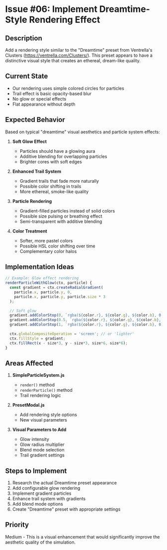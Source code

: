 # Issue #06: Implement Dreamtime-Style Rendering Effect

## Description
Add a rendering style similar to the "Dreamtime" preset from Ventrella's Clusters (https://ventrella.com/Clusters/). This preset appears to have a distinctive visual style that creates an ethereal, dream-like quality.

## Current State
- Our rendering uses simple colored circles for particles
- Trail effect is basic opacity-based blur
- No glow or special effects
- Flat appearance without depth

## Expected Behavior
Based on typical "dreamtime" visual aesthetics and particle system effects:

1. **Soft Glow Effect**
   - Particles should have a glowing aura
   - Additive blending for overlapping particles
   - Brighter cores with soft edges

2. **Enhanced Trail System**
   - Gradient trails that fade more naturally
   - Possible color shifting in trails
   - More ethereal, smoke-like quality

3. **Particle Rendering**
   - Gradient-filled particles instead of solid colors
   - Possible size pulsing or breathing effect
   - Semi-transparent with additive blending

4. **Color Treatment**
   - Softer, more pastel colors
   - Possible HSL color shifting over time
   - Complementary color halos

## Implementation Ideas

```javascript
// Example: Glow effect rendering
renderParticleWithGlow(ctx, particle) {
  const gradient = ctx.createRadialGradient(
    particle.x, particle.y, 0,
    particle.x, particle.y, particle.size * 3
  );
  
  // Soft glow
  gradient.addColorStop(0, `rgba(${color.r}, ${color.g}, ${color.b}, 0.8)`);
  gradient.addColorStop(0.5, `rgba(${color.r}, ${color.g}, ${color.b}, 0.3)`);
  gradient.addColorStop(1, `rgba(${color.r}, ${color.g}, ${color.b}, 0)`);
  
  ctx.globalCompositeOperation = 'screen'; // or 'lighter'
  ctx.fillStyle = gradient;
  ctx.fillRect(x - size*3, y - size*3, size*6, size*6);
}
```

## Areas Affected
1. **SimpleParticleSystem.js**
   - `render()` method
   - `renderParticle()` method
   - Trail rendering logic

2. **PresetModal.js**
   - Add rendering style options
   - New visual parameters

3. **Visual Parameters to Add**
   - Glow intensity
   - Glow radius multiplier
   - Blend mode selection
   - Trail gradient settings

## Steps to Implement
1. Research the actual Dreamtime preset appearance
2. Add configurable glow rendering
3. Implement gradient particles
4. Enhance trail system with gradients
5. Add blend mode options
6. Create "Dreamtime" preset with appropriate settings

## Priority
Medium - This is a visual enhancement that would significantly improve the aesthetic quality of the simulation.